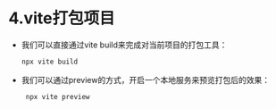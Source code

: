 # 4.vite打包项目



- 我们可以直接通过vite build来完成对当前项目的打包工具： 

  ```bash
  npx vite build
  ```

  

- 我们可以通过preview的方式，开启一个本地服务来预览打包后的效果：

  ```bash
   npx vite preview
  ```